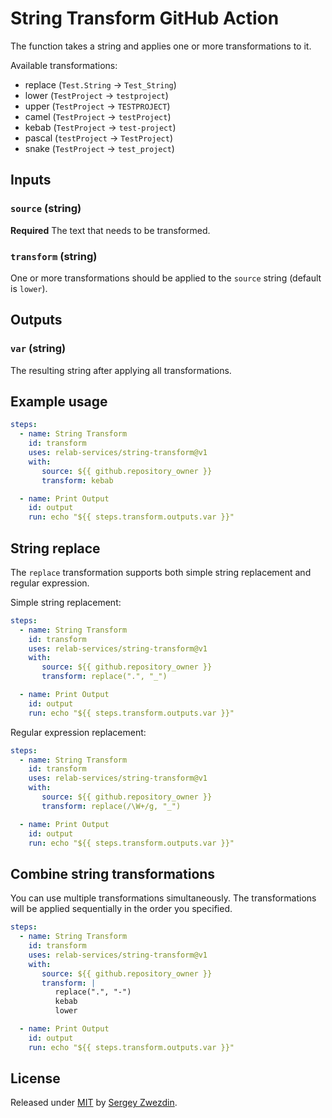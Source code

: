 # String Transform GitHub Action

The function takes a string and applies one or more
transformations to it.

Available transformations:

- replace (`Test.String` -> `Test_String`)
- lower (`TestProject` -> `testproject`)
- upper (`TestProject` -> `TESTPROJECT`)
- camel (`TestProject` -> `testProject`)
- kebab (`TestProject` -> `test-project`)
- pascal (`testProject` -> `TestProject`)
- snake (`TestProject` -> `test_project`)

## Inputs

### `source` (string)

**Required** The text that needs to be transformed.

### `transform` (string)

One or more transformations should be applied to the `source`
string (default is `lower`).

## Outputs

### `var` (string)

The resulting string after applying all transformations.

## Example usage

```yaml
steps:
  - name: String Transform
    id: transform
    uses: relab-services/string-transform@v1
    with:
       source: ${{ github.repository_owner }}
       transform: kebab

  - name: Print Output
    id: output
    run: echo "${{ steps.transform.outputs.var }}"
```

## String replace

The `replace` transformation supports both simple string replacement
and regular expression.

Simple string replacement:

```yaml
steps:
  - name: String Transform
    id: transform
    uses: relab-services/string-transform@v1
    with:
       source: ${{ github.repository_owner }}
       transform: replace(".", "_")

  - name: Print Output
    id: output
    run: echo "${{ steps.transform.outputs.var }}"
```

Regular expression replacement:

```yaml
steps:
  - name: String Transform
    id: transform
    uses: relab-services/string-transform@v1
    with:
       source: ${{ github.repository_owner }}
       transform: replace(/\W+/g, "_")

  - name: Print Output
    id: output
    run: echo "${{ steps.transform.outputs.var }}"
```

## Combine string transformations

You can use multiple transformations simultaneously. The transformations
will be applied sequentially in the order you specified.

```yaml
steps:
  - name: String Transform
    id: transform
    uses: relab-services/string-transform@v1
    with:
       source: ${{ github.repository_owner }}
       transform: |
          replace(".", "-")
          kebab
          lower

  - name: Print Output
    id: output
    run: echo "${{ steps.transform.outputs.var }}"
```

## License

Released under [MIT](/LICENSE) by [Sergey Zwezdin](https://github.com/sergeyzwezdin).
